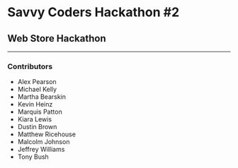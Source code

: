 # Savvy Coders Hackathon \#2
## Web Store Hackathon

---

### Contributors
+ Alex Pearson
+ Michael Kelly
+ Martha Bearskin
+ Kevin Heinz
+ Marquis Patton
+ Kiara Lewis
+ Dustin Brown
+ Matthew Ricehouse
+ Malcolm Johnson
+ Jeffrey Williams
+ Tony Bush